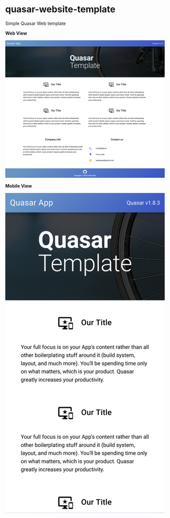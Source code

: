 # quasar-website-template

Simple Quasar Web template
 

**Web View**

![Alt text](src/assets/Normal.png?raw=true "Screenshot")


**Mobile View**

![Alt text](src/assets/Mobile.png?raw=true "Screenshot")
